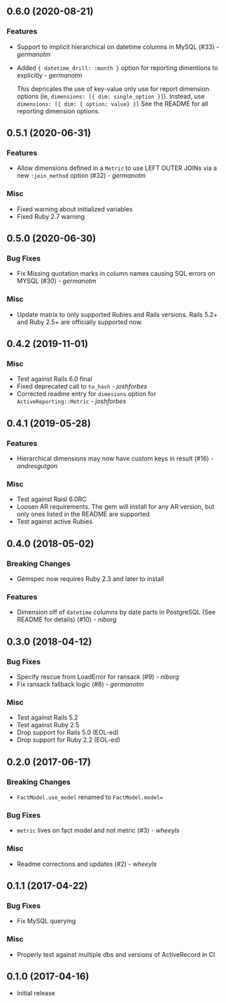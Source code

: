## 0.6.0 (2020-08-21)

### Features

* Support to implicit hierarchical on datetime columns in MySQL (#33) - *germanotm*
* Added `{ datetime_drill: :month }` option for reporting dimentions to explicitly -  *germanotm*

  This depricates the use of key-value only use for report dimension options (ie, `dimensions: [{ dim: single_option }]`).
  Instead, use `dimensions: [{ dim: { option: value} }]` See the README for all reporting dimension options.

## 0.5.1 (2020-06-31)

### Features

* Allow dimensions defined in a `Metric` to use LEFT OUTER JOINs via a new `:join_method` option (#32) - *germanotm*

### Misc

* Fixed warning about initialized variables
* Fixed Ruby 2.7 warning

## 0.5.0 (2020-06-30)

### Bug Fixes

* Fix Missing quotation marks in column names causing SQL errors on MYSQL (#30) - *germanotm*

### Misc

* Update matrix to only supported Rubies and Rails versions. Rails 5.2+ and Ruby 2.5+ are officially supported now.

## 0.4.2 (2019-11-01)

### Misc

* Test against Rails 6.0 final
* Fixed deprecated call to `to_hash` - *joshforbes*
* Corrected readme entry for `dimesions` option for `ActiveReporting::Metric` - *joshforbes*

## 0.4.1 (2019-05-28)

### Features

* Hierarchical dimensions may now have custom keys in result (#16) - *andresgutgon*

### Misc

* Test against Raisl 6.0RC
* Loosen AR requirements. The gem will install for any AR version, but only ones listed in the README are supported
* Test against active Rubies

## 0.4.0 (2018-05-02)

### Breaking Changes

* Gemspec now requires Ruby 2.3 and later to install

### Features

* Dimension off of `datetime` columns by date parts in PostgreSQL (See README for details) (#10) - *niborg*

## 0.3.0 (2018-04-12)

### Bug Fixes

* Specify rescue from LoadError for ransack (#9) - *niborg*
* Fix ransack fallback logic (#8) - *germanotm*

### Misc

* Test against Rails 5.2
* Test against Ruby 2.5
* Drop support for Rails 5.0 (EOL-ed)
* Drop support for Ruby 2.2 (EOL-ed)

## 0.2.0 (2017-06-17)

### Breaking Changes

* `FactModel.use_model` renamed to `FactModel.model=`

### Bug Fixes

* `metric` lives on fact model and not metric (#3) - *wheeyls*

### Misc

* Readme corrections and updates (#2) - *wheeyls*

## 0.1.1 (2017-04-22)

### Bug Fixes

* Fix MySQL querying

### Misc

* Properly test against multiple dbs and versions of ActiveRecord in CI

## 0.1.0 (2017-04-16)

* Initial release
